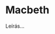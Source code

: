 <!-- ======================================================================
--- Search engine
title:          Macbeth
keywords:       Macbeth, Shakespeare, tragédia
description:    William Shakespeare: Macbeth.
--- Menu system
order:          70
text:           Macbeth
hidden:         false
umbel:          false
--- Page properties
id:             /tragedies/macbeth
document:       
layout:         layout-2-left
$-left:         play-list
======================================================================= -->

# Macbeth

Leírás...
